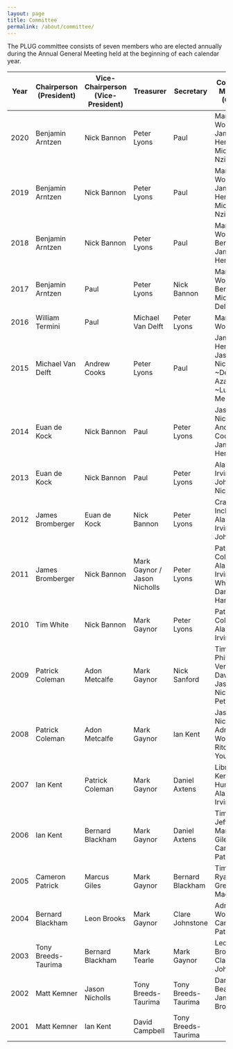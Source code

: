```yaml
---
layout: page
title: Committee
permalink: /about/committee/
---
```


The PLUG committee consists of seven members who are elected annually during the Annual General Meeting held at the beginning of each calendar year.

Year | Chairperson (President) | Vice-Chairperson (Vice-President) | Treasurer | Secretary | Committee Members (OCMs)
---- | ----------------------- | --------------------- | --------- | ------------- | ------------------------
2020 | Benjamin Arntzen  | Nick Bannon         | Peter Lyons | Paul       | Margaret Wood, James Henstridge, Michel Nzikou
2019 | Benjamin Arntzen  | Nick Bannon         | Peter Lyons | Paul       | Margaret Wood, James Henstridge, Michel Nzikou
2018 | Benjamin Arntzen  | Nick Bannon         | Peter Lyons | Paul       | Margaret Wood, Dean Bergin, James Henstridge
2017 | Benjamin Arntzen  | Paul            | Peter Lyons | Nick Bannon | Margaret Wood, Dean Bergin, Michael Van Delft
2016 | William Termini   | Paul            | Michael Van Delft | Peter Lyons | Margaret Wood
2015 | Michael Van Delft | Andrew Cooks        | Peter Lyons | Paul       | James Henstridge,  Jason Nicholls, ~Delan Azabani~, ~Luke Mercuri~
2014 | Euan de Kock      | Nick Bannon         | Paul    | Peter Lyons | Jason Nicholls, Andrew Cooks, James Henstridge
2013 | Euan de Kock      | Nick Bannon         | Paul    | Peter Lyons | Alastair Irvine, Luke John, Jason Nicholls
2012 | James Bromberger  | Euan de Kock        | Nick Bannon | Peter Lyons | Craig Inches, Alastair Irvine, Luke John
2011 | James Bromberger  | Nick Bannon         | Mark Gaynor / Jason Nicholls | Peter Lyons | Patrick Coleman, Alastair Irvine, Tim White, Daniel Harmsworth
2010 | Tim White         | Nick Bannon         | Mark Gaynor | Peter Lyons | Patrick Coleman, Alastair Irvine
2009 | Patrick Coleman   | Adon Metcalfe       | Mark Gaynor | Nick Sanford | Tim White, Phillip Verschure, David Lloyd, Jason Nicholls, Peter Lyons
2008 | Patrick Coleman   | Adon Metcalfe       | Mark Gaynor | Ian Kent | Jason Nicholls, Adrian Woodley, Ritchie Young
2007 | Ian Kent          | Patrick Coleman     | Mark Gaynor | Daniel Axtens | Librarian: Ken Muir-Hunt, Talks: Alastair Irvine
2006 | Ian Kent          | Bernard Blackham    | Mark Gaynor | Daniel Axtens | Tim White, Jeff Rida, Marcus Giles, Cameron Patrick
2005 | Cameron Patrick   | Marcus Giles        | Mark Gaynor | Bernard Blackham | Tim White, Ryan Smith, Greg Macham
2004 | Bernard Blackham  | Leon Brooks         | Mark Gaynor | Clare Johnstone | Adrian Woodley, Cameron Patrick
2003 | Tony Breeds-Taurima | Bernard Blackham  | Mark Tearle | Mark Gaynor | Leon Brooks, Clare Johnstone
2002 | Matt Kemner       | Jason Nicholls      | Tony Breeds-Taurima | Tony Breeds-Taurima | Daniel Beard, James Bromberger
2001 | Matt Kemner       | Ian Kent            | David Campbell | Tony Breeds-Taurima |
